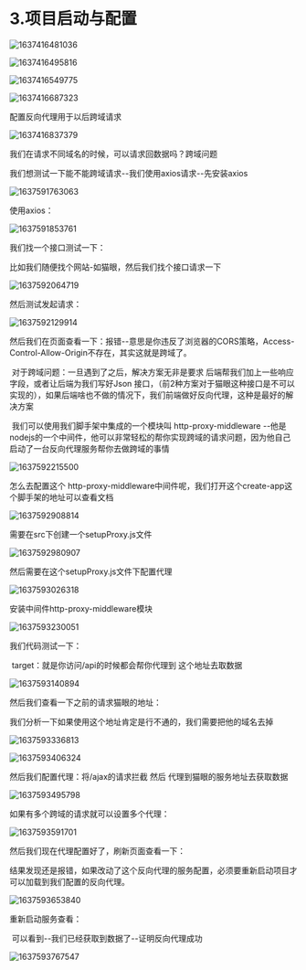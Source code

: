# 3.项目启动与配置



![1637416481036](../../../../.vuepress/public/images/1637416481036.png)



![1637416495816](../../../../.vuepress/public/images/1637416495816.png)

![1637416549775](../../../../.vuepress/public/images/1637416549775.png)

![1637416687323](../../../../.vuepress/public/images/1637416687323.png)



配置反向代理用于以后跨域请求

![1637416837379](../../../../.vuepress/public/images/1637416837379.png)



我们在请求不同域名的时候，可以请求回数据吗？跨域问题



我们想测试一下能不能跨域请求--我们使用axios请求--先安装axios

![1637591763063](../../../../.vuepress/public/images/1637591763063.png)

使用axios：

![1637591853761](../../../../.vuepress/public/images/1637591853761.png)





我们找一个接口测试一下：

比如我们随便找个网站-如猫眼，然后我们找个接口请求一下

![1637592064719](../../../../.vuepress/public/images/1637592064719.png)



然后测试发起请求：

![1637592129914](../../../../.vuepress/public/images/1637592129914.png)



然后我们在页面查看一下：报错--意思是你违反了浏览器的CORS策略，Access-Control-Allow-Origin不存在，其实这就是跨域了。

​		对于跨域问题：一旦遇到了之后，解决方案无非是要求  后端帮我们加上一些响应字段，或者让后端为我们写好Json 接口，（前2种方案对于猫眼这种接口是不可以实现的），如果后端啥也不做的情况下，我们前端做好反向代理，这种是最好的解决方案

​		我们可以使用我们脚手架中集成的一个模块叫 http-proxy-middleware --他是nodejs的一个中间件，他可以非常轻松的帮你实现跨域的请求问题，因为他自己启动了一台反向代理服务帮你去做跨域的事情

![1637592215500](../../../../.vuepress/public/images/1637592215500.png)



怎么去配置这个 http-proxy-middleware中间件呢，我们打开这个create-app这个脚手架的地址可以查看文档

![1637592908814](../../../../.vuepress/public/images/1637592908814.png)





需要在src下创建一个setupProxy.js文件

![1637592980907](../../../../.vuepress/public/images/1637592980907.png)



然后需要在这个setupProxy.js文件下配置代理

![1637593026318](../../../../.vuepress/public/images/1637593026318.png)





安装中间件http-proxy-middleware模块

![1637593230051](../../../../.vuepress/public/images/1637593230051.png)





我们代码测试一下：

​		target：就是你访问/api的时候都会帮你代理到 这个地址去取数据

![1637593140894](../../../../.vuepress/public/images/1637593140894.png)



然后我们查看一下之前的请求猫眼的地址：

​		我们分析一下如果使用这个地址肯定是行不通的，我们需要把他的域名去掉

![1637593336813](../../../../.vuepress/public/images/1637593336813.png)



![1637593406324](../../../../.vuepress/public/images/1637593406324.png)



然后我们配置代理：将/ajax的请求拦截 然后 代理到猫眼的服务地址去获取数据

![1637593495798](../../../../.vuepress/public/images/1637593495798.png)





如果有多个跨域的请求就可以设置多个代理：

![1637593591701](../../../../.vuepress/public/images/1637593591701.png)





然后我们现在代理配置好了，刷新页面查看一下：

​			结果发现还是报错，如果改动了这个反向代理的服务配置，必须要重新启动项目才可以加载到我们配置的反向代理。

![1637593653840](../../../../.vuepress/public/images/1637593653840.png)



重新启动服务查看：

​		可以看到--我们已经获取到数据了--证明反向代理成功

![1637593767547](../../../../.vuepress/public/images/1637593767547.png)















































